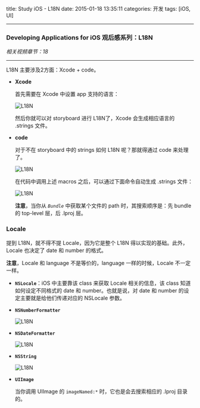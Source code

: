 title: Study iOS - L18N
date: 2015-01-18 13:35:11
categories: 开发
tags: [iOS, UI]

---

### Developing Applications for iOS 观后感系列：L18N

*相关视频章节：18*

---

L18N 主要涉及2方面：Xcode + code。

* **Xcode**

	首先需要在 Xcode 中设置 app 支持的语言：

	![L18N](/img/Study_iOS_L18N/18.1.L18N.png)

	然后你就可以对 storyboard 进行 L18N了，Xcode 会生成相应语言的 .strings 文件。

* **code**

	对于不在 storyboard 中的 strings 如何 L18N 呢？那就得通过 code 来处理了。

	![L18N](/img/Study_iOS_L18N/18.2.L18N.png)

	在代码中调用上述 macros 之后，可以通过下面命令自动生成 .strings 文件：

	![L18N](/img/Study_iOS_L18N/18.3.L18N.png)

	**注意**，当你从 *`Bundle`* 中获取某个文件的 path 时，其搜索顺序是：先 bundle 的 top-level 层，后 .lproj 层。
	

<!--more-->


### Locale

提到 L18N，就不得不提 Locale，因为它是整个 L18N 得以实现的基础。此外，Locale 也决定了 date 和 number 的格式。

**注意**，Locale 和 language 不是等价的，language 一样的时候，Locale 不一定一样。

* **`NSLocale`**：iOS 中主要靠该 class 来获取 Locale 相关的信息，该 class 知道如何设定不同格式的 date 和 number。也就是说，对 date 和 number 的设定主要就是给他们传递对应的 NSLocale 参数。

* **`NSNumberFormatter`**

	![L18N](/img/Study_iOS_L18N/18.6.L18N.NSNumberFormatter.png)
	
* **`NSDateFormatter`**

	![L18N](/img/Study_iOS_L18N/18.7.L18N.NSDateFormatter.png)
		
* **`NSString`**

	![L18N](/img/Study_iOS_L18N/18.8.L18N.NSString.png)
	
* **`UIImage`**

	当你调用 UIImage 的 `imageNamed:*` 时，它也是会去搜索相应的 .lproj 目录的。